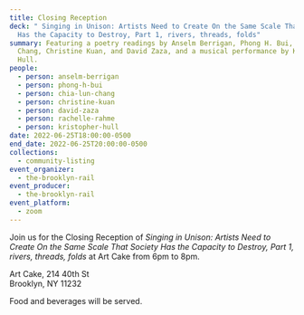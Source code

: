 ```yaml
---
title: Closing Reception
deck: " Singing in Unison: Artists Need to Create On the Same Scale That Society
  Has the Capacity to Destroy, Part 1, rivers, threads, folds"
summary: Featuring a poetry readings by Anselm Berrigan, Phong H. Bui, Chia-Lun
  Chang, Christine Kuan, and David Zaza, and a musical performance by Kristopher
  Hull.
people:
  - person: anselm-berrigan
  - person: phong-h-bui
  - person: chia-lun-chang
  - person: christine-kuan
  - person: david-zaza
  - person: rachelle-rahme
  - person: kristopher-hull
date: 2022-06-25T18:00:00-0500
end_date: 2022-06-25T20:00:00-0500
collections:
  - community-listing
event_organizer:
  - the-brooklyn-rail
event_producer:
  - the-brooklyn-rail
event_platform:
  - zoom
---
```

Join us for the Closing Reception of *Singing in Unison: Artists Need to Create On the Same Scale That Society Has the Capacity to Destroy, Part 1, rivers, threads, folds* at Art Cake from 6pm to 8pm. 

Art Cake, 214 40th St\
Brooklyn, NY 11232

Food and beverages will be served.